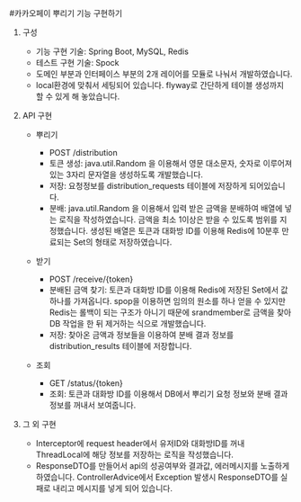 #카카오페이 뿌리기 기능 구현하기
1. 구성
   - 기능 구현 기술: Spring Boot, MySQL, Redis
   - 테스트 구현 기술: Spock
   - 도메인 부분과 인터페이스 부분의 2개 레이어를 모듈로 나눠서 개발하였습니다.
   - local환경에 맞춰서 세팅되어 있습니다. flyway로 간단하게 테이블 생성까지 할 수 있게 해 놓았습니다.

2. API 구현
   - 뿌리기
      - POST /distribution
      - 토큰 생성: java.util.Random 을 이용해서 영문 대소문자, 숫자로 이루어져 있는 3자리 문자열을 생성하도록 개발했습니다.
      - 저장: 요청정보를 distribution_requests 테이블에 저장하게 되어있습니다.
      - 분배: java.util.Random 을 이용해서 입력 받은 금액을 분배하여 배열에 넣는 로직을 작성하였습니다. 금액을 최소 1이상은 받을 수 있도록 범위를 지정했습니다. 생성된 배열은 토큰과 대화방 ID를 이용해 Redis에 10분후 만료되는 Set의 형태로 저장하였습니다. 
   
   - 받기
      - POST /receive/{token}
      - 분배된 금액 찾기: 토큰과 대화방 ID를 이용해 Redis에 저장된 Set에서 값 하나를 가져옵니다. spop을 이용하면 임의의 원소를 하나 얻을 수 있지만 Redis는 롤백이 되는 구조가 아니기 때문에 srandmember로 금액을 찾아 DB 작업을 한 뒤 제거하는 식으로 개발했습니다.
      - 저장: 찾아온 금액과 정보들을 이용하여 분배 결과 정보를 distribution_results 테이블에 저장합니다.
   
   - 조회
      - GET /status/{token}
      - 조회: 토큰과 대화방 ID를 이용해서 DB에서 뿌리기 요청 정보와 분배 결과 정보를 꺼내서 보여줍니다.
      
3. 그 외 구현
   - Interceptor에 request header에서 유저ID와 대화방ID를 꺼내 ThreadLocal에 해당 정보를 저장하는 로직을 작성했습니다.
   - ResponseDTO를 만들어서 api의 성공여부와 결과값, 에러메시지를 노출하게 하였습니다. ControllerAdvice에서 Exception 발생시 ResponseDTO를 실패로 내리고 메시지를 넣게 되어 있습니다. 
